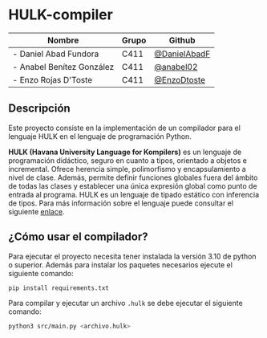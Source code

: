 # HULK-compiler

| **Nombre**                | **Grupo** | **Github**                                     |
|---------------------------|-----------|------------------------------------------------|
| - Daniel Abad Fundora     | C411      | [@DanielAbadF](https://github.com/DanielAbadF) |
| - Anabel Benítez González | C411      | [@anabel02](https://github.com/anabel02)       |
| - Enzo Rojas D'Toste      | C411      | [@EnzoDtoste](https://github.com/EnzoDtoste)   |           

## Descripción

Este proyecto consiste en la implementación de un compilador para el lenguaje HULK en el lenguaje de programación
Python.

__HULK (Havana University Language for Kompilers)__ es un lenguaje de programación didáctico, seguro en cuanto a tipos,
orientado a objetos e incremental. Ofrece herencia simple, polimorfismo y encapsulamiento a nivel de
clase. Además, permite definir funciones globales fuera del ámbito de todas las clases y establecer una única expresión
global como punto de entrada al programa. HULK es un lenguaje de tipado estático con inferencia de tipos.
Para más información sobre el lenguaje puede consultar el siguiente [enlace](https://matcom.in/hulk/).

## ¿Cómo usar el compilador?

Para ejecutar el proyecto necesita tener instalada la versión 3.10 de python o superior. Además para instalar los
paquetes necesarios ejecute el siguiente comando:

```bash
pip install requirements.txt
```

Para compilar y ejecutar un archivo `.hulk` se debe ejecutar el siguiente comando:

```bash
python3 src/main.py <archivo.hulk>
```
